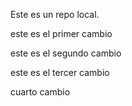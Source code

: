 
Este es un repo local.

este es el primer cambio

este es el segundo cambio

este es el tercer cambio

cuarto cambio